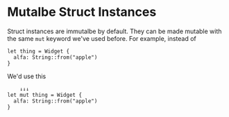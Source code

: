# Mutalbe Struct Instances

Struct instances are immutalbe by default.
They can be made mutable with the same
`mut` keyword we've used before. For example,
instead of

```rust, noplayground
let thing = Widget {
  alfa: String::from("apple")
}
```

We'd use this

```rust, noplayground
    ↓↓↓
let mut thing = Widget {
  alfa: String::from("apple")
}
```
